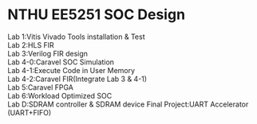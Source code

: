 # NTHU EE5251 SOC Design
Lab 1:Vitis Vivado Tools installation & Test  
Lab 2:HLS FIR  
Lab 3:Verilog FIR design   
Lab 4-0:Caravel SOC Simulation  
Lab 4-1:Execute Code in User Memory  
Lab 4-2:Caravel FIR(Integrate Lab 3 & 4-1)  
Lab 5:Caravel FPGA  
Lab 6:Workload Optimized SOC  
Lab D:SDRAM controller & SDRAM device
Final Project:UART Accelerator (UART+FIFO)
